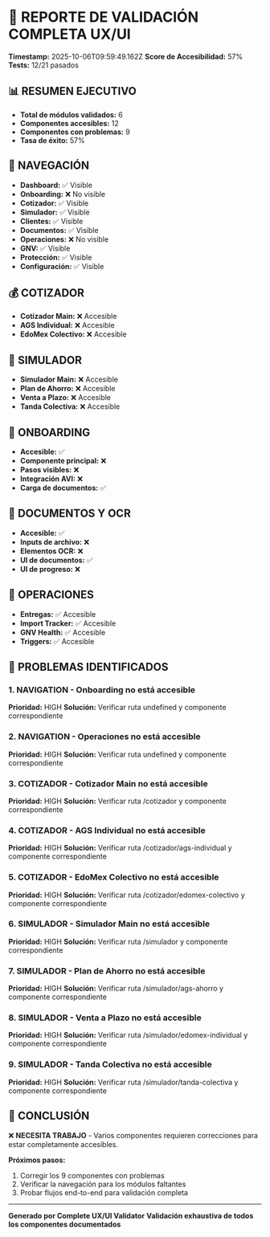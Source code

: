 # 🎯 REPORTE DE VALIDACIÓN COMPLETA UX/UI

**Timestamp:** 2025-10-06T09:59:49.162Z
**Score de Accesibilidad:** 57%
**Tests:** 12/21 pasados

## 📊 RESUMEN EJECUTIVO

- **Total de módulos validados:** 6
- **Componentes accesibles:** 12
- **Componentes con problemas:** 9
- **Tasa de éxito:** 57%

## 🧭 NAVEGACIÓN

- **Dashboard:** ✅ Visible
- **Onboarding:** ❌ No visible
- **Cotizador:** ✅ Visible
- **Simulador:** ✅ Visible
- **Clientes:** ✅ Visible
- **Documentos:** ✅ Visible
- **Operaciones:** ❌ No visible
- **GNV:** ✅ Visible
- **Protección:** ✅ Visible
- **Configuración:** ✅ Visible

## 💰 COTIZADOR

- **Cotizador Main:** ❌ Accesible
- **AGS Individual:** ❌ Accesible
- **EdoMex Colectivo:** ❌ Accesible

## 🎯 SIMULADOR

- **Simulador Main:** ❌ Accesible
- **Plan de Ahorro:** ❌ Accesible
- **Venta a Plazo:** ❌ Accesible
- **Tanda Colectiva:** ❌ Accesible

## 🎯 ONBOARDING


- **Accesible:** ✅
- **Componente principal:** ❌
- **Pasos visibles:** ❌
- **Integración AVI:** ❌
- **Carga de documentos:** ✅


## 📄 DOCUMENTOS Y OCR


- **Accesible:** ✅
- **Inputs de archivo:** ❌
- **Elementos OCR:** ❌
- **UI de documentos:** ✅
- **UI de progreso:** ❌


## 🚛 OPERACIONES

- **Entregas:** ✅ Accesible
- **Import Tracker:** ✅ Accesible
- **GNV Health:** ✅ Accesible
- **Triggers:** ✅ Accesible

## 🚨 PROBLEMAS IDENTIFICADOS


### 1. NAVIGATION - Onboarding no está accesible
**Prioridad:** HIGH
**Solución:** Verificar ruta undefined y componente correspondiente


### 2. NAVIGATION - Operaciones no está accesible
**Prioridad:** HIGH
**Solución:** Verificar ruta undefined y componente correspondiente


### 3. COTIZADOR - Cotizador Main no está accesible
**Prioridad:** HIGH
**Solución:** Verificar ruta /cotizador y componente correspondiente


### 4. COTIZADOR - AGS Individual no está accesible
**Prioridad:** HIGH
**Solución:** Verificar ruta /cotizador/ags-individual y componente correspondiente


### 5. COTIZADOR - EdoMex Colectivo no está accesible
**Prioridad:** HIGH
**Solución:** Verificar ruta /cotizador/edomex-colectivo y componente correspondiente


### 6. SIMULADOR - Simulador Main no está accesible
**Prioridad:** HIGH
**Solución:** Verificar ruta /simulador y componente correspondiente


### 7. SIMULADOR - Plan de Ahorro no está accesible
**Prioridad:** HIGH
**Solución:** Verificar ruta /simulador/ags-ahorro y componente correspondiente


### 8. SIMULADOR - Venta a Plazo no está accesible
**Prioridad:** HIGH
**Solución:** Verificar ruta /simulador/edomex-individual y componente correspondiente


### 9. SIMULADOR - Tanda Colectiva no está accesible
**Prioridad:** HIGH
**Solución:** Verificar ruta /simulador/tanda-colectiva y componente correspondiente



## 🎊 CONCLUSIÓN

❌ **NECESITA TRABAJO** - Varios componentes requieren correcciones para estar completamente accesibles.

**Próximos pasos:**
1. Corregir los 9 componentes con problemas
2. Verificar la navegación para los módulos faltantes
3. Probar flujos end-to-end para validación completa

---
**Generado por Complete UX/UI Validator**
**Validación exhaustiva de todos los componentes documentados**
        